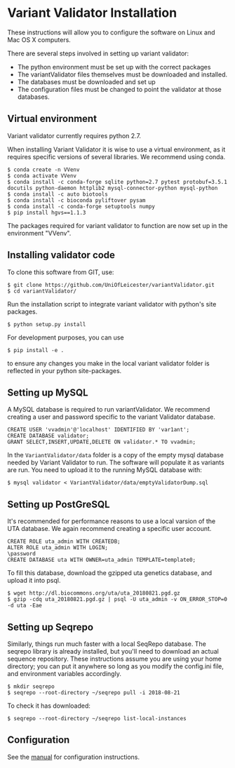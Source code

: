 # Variant Validator Installation

These instructions will allow you to configure the software on Linux and Mac OS X computers.

There are several steps involved in setting up variant validator:
* The python environment must be set up with the correct packages
* The variantValidator files themselves must be downloaded and installed.
* The databases must be downloaded and set up
* The configuration files must be changed to point the validator at those databases.

## Virtual environment

Variant validator currently requires python 2.7.

When installing Variant Validator it is wise to use a virtual environment, as it requires specific versions of several libraries.
We recommend using conda.
```
$ conda create -n VVenv
$ conda activate VVenv
$ conda install -c conda-forge sqlite python=2.7 pytest protobuf=3.5.1 docutils python-daemon httplib2 mysql-connector-python mysql-python 
$ conda install -c auto biotools
$ conda install -c bioconda pyliftover pysam
$ conda install -c conda-forge setuptools numpy
$ pip install hgvs==1.1.3
```
The packages required for variant validator to function are now set up in the environment "VVenv".

## Installing validator code

To clone this software from GIT, use:
```
$ git clone https://github.com/UniOfLeicester/variantValidator.git
$ cd variantValidator/
```
Run the installation script to integrate variant validator with python's site packages.
```
$ python setup.py install
```
For development purposes, you can use
```
$ pip install -e .
```
to ensure any changes you make in the local variant validator folder is reflected in your python site-packages.

## Setting up MySQL

A MySQL database is required to run variantValidator. We recommend creating a user and password specific to the
variant Validator database.

```mysql
CREATE USER 'vvadmin'@'localhost' IDENTIFIED BY 'var1ant';
CREATE DATABASE validator;
GRANT SELECT,INSERT,UPDATE,DELETE ON validator.* TO vvadmin;
```

In the `VariantValidator/data` folder is a copy of the empty mysql database needed by Variant Validator to run. The software will populate it as variants are run. You need to upload it to the running MySQL database with:
```
$ mysql validator < VariantValidator/data/emptyValidatorDump.sql 
```


## Setting up PostGreSQL

It's recommended for performance reasons to use a local varsion of the UTA database. We again recommend creating a specific user account.
```
CREATE ROLE uta_admin WITH CREATEDB;
ALTER ROLE uta_admin WITH LOGIN;
\password
CREATE DATABASE uta WITH OWNER=uta_admin TEMPLATE=template0;
```

To fill this database, download the gzipped uta genetics database, and upload it into psql.
```
$ wget http://dl.biocommons.org/uta/uta_20180821.pgd.gz
$ gzip -cdq uta_20180821.pgd.gz | psql -U uta_admin -v ON_ERROR_STOP=0 -d uta -Eae
```


## Setting up Seqrepo

Similarly, things run much faster with a local SeqRepo database. The seqrepo library is already installed, but you'll need to download an actual sequence repository. These instructions assume you are using your home directory; you can put it anywhere so long as you modify the config.ini file, and environment variables accordingly.
```
$ mkdir seqrepo
$ seqrepo --root-directory ~/seqrepo pull -i 2018-08-21
```
To check it has downloaded:
```
$ seqrepo --root-directory ~/seqrepo list-local-instances
```

## Configuration

See the [manual](MANUAL.md) for configuration instructions.
